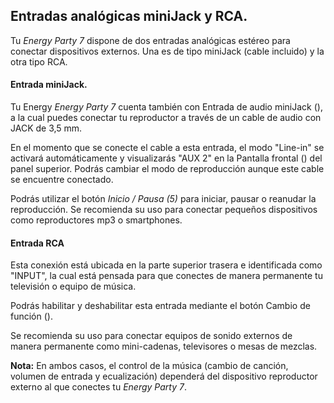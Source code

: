 ## Entradas analógicas miniJack y RCA.

Tu *Energy Party 7* dispone de dos entradas analógicas estéreo para conectar dispositivos externos. Una es de tipo miniJack (cable incluido) y la otra tipo RCA. 

#### Entrada miniJack.
Tu Energy *Energy Party 7* cuenta también con Entrada de audio miniJack (), a la cual puedes conectar tu reproductor a través de un cable de audio con JACK de 3,5 mm.

En el momento que se conecte el cable a esta entrada, el modo "Line-in" se activará automáticamente y visualizarás "AUX 2" en la Pantalla frontal () del panel superior. Podrás cambiar el modo de reproducción aunque este cable se encuentre conectado.

Podrás utilizar el botón *Inicio / Pausa (5)* para iniciar, pausar o reanudar la reproducción.
Se recomienda su uso para conectar pequeños dispositivos como reproductores mp3 o smartphones. 

#### Entrada RCA
Esta conexión está ubicada en la parte superior trasera e identificada como "INPUT", la cual está pensada para que conectes de manera permanente tu televisión o equipo de música. 

Podrás habilitar y deshabilitar esta entrada mediante el botón Cambio de función ().

Se recomienda su uso para conectar equipos de sonido externos de manera permanente como mini-cadenas, televisores o mesas de mezclas. 

**Nota:** En ambos casos, el control de la música (cambio de canción, volumen de entrada y ecualización) dependerá del dispositivo reproductor externo al que conectes tu *Energy Party 7*.


